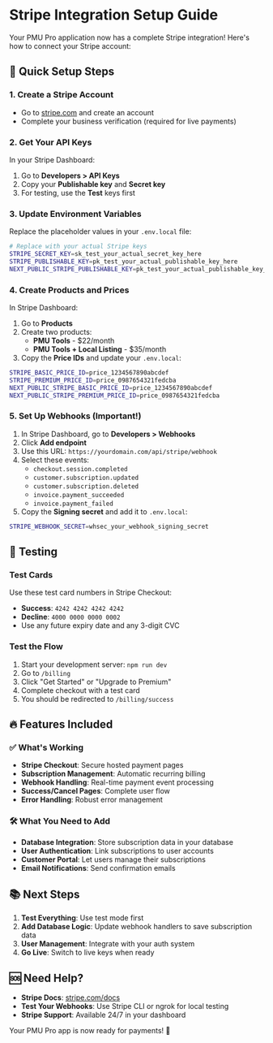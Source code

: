# Stripe Integration Setup Guide

Your PMU Pro application now has a complete Stripe integration! Here's how to connect your Stripe account:

## 🚀 Quick Setup Steps

### 1. Create a Stripe Account
- Go to [stripe.com](https://stripe.com) and create an account
- Complete your business verification (required for live payments)

### 2. Get Your API Keys
In your Stripe Dashboard:
1. Go to **Developers > API Keys**
2. Copy your **Publishable key** and **Secret key**
3. For testing, use the **Test** keys first

### 3. Update Environment Variables
Replace the placeholder values in your `.env.local` file:

```bash
# Replace with your actual Stripe keys
STRIPE_SECRET_KEY=sk_test_your_actual_secret_key_here
STRIPE_PUBLISHABLE_KEY=pk_test_your_actual_publishable_key_here
NEXT_PUBLIC_STRIPE_PUBLISHABLE_KEY=pk_test_your_actual_publishable_key_here
```

### 4. Create Products and Prices
In Stripe Dashboard:
1. Go to **Products**
2. Create two products:
   - **PMU Tools** - $22/month
   - **PMU Tools + Local Listing** - $35/month
3. Copy the **Price IDs** and update your `.env.local`:

```bash
STRIPE_BASIC_PRICE_ID=price_1234567890abcdef
STRIPE_PREMIUM_PRICE_ID=price_0987654321fedcba
NEXT_PUBLIC_STRIPE_BASIC_PRICE_ID=price_1234567890abcdef
NEXT_PUBLIC_STRIPE_PREMIUM_PRICE_ID=price_0987654321fedcba
```

### 5. Set Up Webhooks (Important!)
1. In Stripe Dashboard, go to **Developers > Webhooks**
2. Click **Add endpoint**
3. Use this URL: `https://yourdomain.com/api/stripe/webhook`
4. Select these events:
   - `checkout.session.completed`
   - `customer.subscription.updated`
   - `customer.subscription.deleted`
   - `invoice.payment_succeeded`
   - `invoice.payment_failed`
5. Copy the **Signing secret** and add it to `.env.local`:

```bash
STRIPE_WEBHOOK_SECRET=whsec_your_webhook_signing_secret
```

## 🧪 Testing

### Test Cards
Use these test card numbers in Stripe Checkout:
- **Success**: `4242 4242 4242 4242`
- **Decline**: `4000 0000 0000 0002`
- Use any future expiry date and any 3-digit CVC

### Test the Flow
1. Start your development server: `npm run dev`
2. Go to `/billing`
3. Click "Get Started" or "Upgrade to Premium"
4. Complete checkout with a test card
5. You should be redirected to `/billing/success`

## 🔥 Features Included

### ✅ What's Working
- **Stripe Checkout**: Secure hosted payment pages
- **Subscription Management**: Automatic recurring billing
- **Webhook Handling**: Real-time payment event processing
- **Success/Cancel Pages**: Complete user flow
- **Error Handling**: Robust error management

### 🛠️ What You Need to Add
- **Database Integration**: Store subscription data in your database
- **User Authentication**: Link subscriptions to user accounts
- **Customer Portal**: Let users manage their subscriptions
- **Email Notifications**: Send confirmation emails

## 📚 Next Steps

1. **Test Everything**: Use test mode first
2. **Add Database Logic**: Update webhook handlers to save subscription data
3. **User Management**: Integrate with your auth system
4. **Go Live**: Switch to live keys when ready

## 🆘 Need Help?

- **Stripe Docs**: [stripe.com/docs](https://stripe.com/docs)
- **Test Your Webhooks**: Use Stripe CLI or ngrok for local testing
- **Stripe Support**: Available 24/7 in your dashboard

Your PMU Pro app is now ready for payments! 🎉
